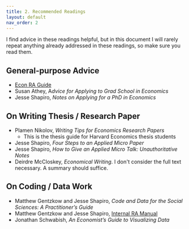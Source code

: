 ```yaml
---
title: 2. Recommended Readings
layout: default
nav_order: 2
---
```


I find advice in these readings helpful, but in this document I will rarely repeat anything already addressed in these readings, so make sure you read them. 

## General-purpose Advice
- [Econ RA Guide](https://raguide.github.io/)
- Susan Athey, A*dvice for Applying to Grad School in Economics*
- Jesse Shapiro, *Notes on Applying for a PhD in Economics*

## On Writing Thesis / Research Paper
- Plamen Nikolov, *Writing Tips for Economics Research Papers*
  - This is the thesis guide for Harvard Economics thesis students
- Jesse Shapiro, *Four Steps to an Applied Micro Paper*
- Jesse Shapiro, *How to Give an Applied Micro Talk: Unauthoritative Notes*
- Deirdre McCloskey, *Economical Writing*. I don't consider the full text necessary. A summary should suffice.

## On Coding / Data Work
- Matthew Gentzkow and Jesse Shapiro, *Code and Data for the Social Sciences: A Practitioner’s Guide*
- Matthew Gentzkow and Jesse Shapiro, [Internal RA Manual](https://github.com/gslab-econ/lab-manual/wiki)
- Jonathan Schwabish, *An Economist’s Guide to Visualizing Data*


[Just the Docs]: https://just-the-docs.github.io/just-the-docs/
[GitHub Pages]: https://docs.github.com/en/pages
[README]: https://github.com/just-the-docs/just-the-docs-template/blob/main/README.md
[Jekyll]: https://jekyllrb.com
[GitHub Pages / Actions workflow]: https://github.blog/changelog/2022-07-27-github-pages-custom-github-actions-workflows-beta/
[use this template]: https://github.com/just-the-docs/just-the-docs-template/generate
